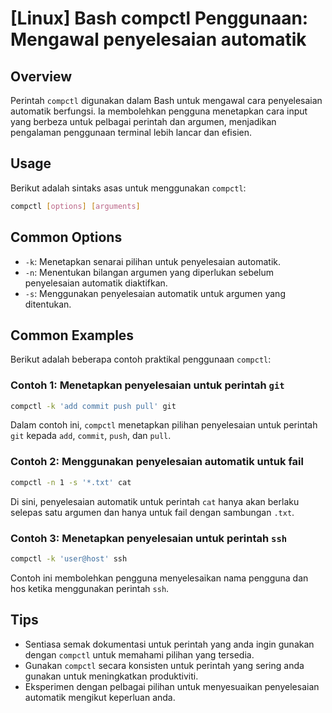 # [Linux] Bash compctl Penggunaan: Mengawal penyelesaian automatik

## Overview
Perintah `compctl` digunakan dalam Bash untuk mengawal cara penyelesaian automatik berfungsi. Ia membolehkan pengguna menetapkan cara input yang berbeza untuk pelbagai perintah dan argumen, menjadikan pengalaman penggunaan terminal lebih lancar dan efisien.

## Usage
Berikut adalah sintaks asas untuk menggunakan `compctl`:

```bash
compctl [options] [arguments]
```

## Common Options
- `-k`: Menetapkan senarai pilihan untuk penyelesaian automatik.
- `-n`: Menentukan bilangan argumen yang diperlukan sebelum penyelesaian automatik diaktifkan.
- `-s`: Menggunakan penyelesaian automatik untuk argumen yang ditentukan.

## Common Examples
Berikut adalah beberapa contoh praktikal penggunaan `compctl`:

### Contoh 1: Menetapkan penyelesaian untuk perintah `git`
```bash
compctl -k 'add commit push pull' git
```
Dalam contoh ini, `compctl` menetapkan pilihan penyelesaian untuk perintah `git` kepada `add`, `commit`, `push`, dan `pull`.

### Contoh 2: Menggunakan penyelesaian automatik untuk fail
```bash
compctl -n 1 -s '*.txt' cat
```
Di sini, penyelesaian automatik untuk perintah `cat` hanya akan berlaku selepas satu argumen dan hanya untuk fail dengan sambungan `.txt`.

### Contoh 3: Menetapkan penyelesaian untuk perintah `ssh`
```bash
compctl -k 'user@host' ssh
```
Contoh ini membolehkan pengguna menyelesaikan nama pengguna dan hos ketika menggunakan perintah `ssh`.

## Tips
- Sentiasa semak dokumentasi untuk perintah yang anda ingin gunakan dengan `compctl` untuk memahami pilihan yang tersedia.
- Gunakan `compctl` secara konsisten untuk perintah yang sering anda gunakan untuk meningkatkan produktiviti.
- Eksperimen dengan pelbagai pilihan untuk menyesuaikan penyelesaian automatik mengikut keperluan anda.